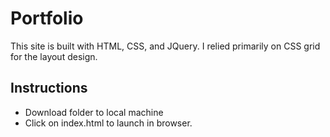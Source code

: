 # Portfolio

This site is built with HTML, CSS, and JQuery. I relied primarily on CSS grid for the layout design. 

## Instructions

* Download folder to local machine
* Click on index.html to launch in browser.